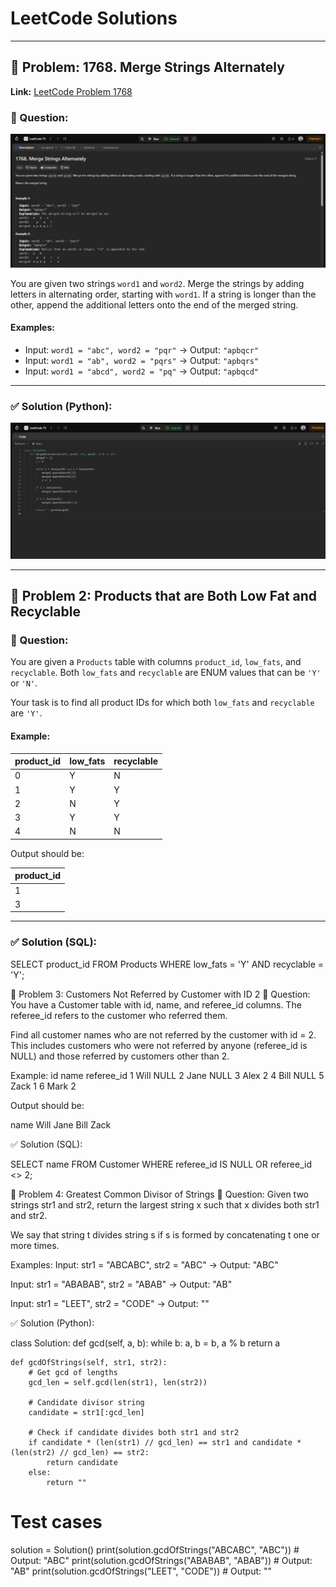# LeetCode Solutions

---

## 🧠 Problem: 1768. Merge Strings Alternately

**Link:** [LeetCode Problem 1768](https://leetcode.com/problems/merge-strings-alternately/)

### 💬 Question:

![Question](https://github.com/dipit-69/Leetcode/blob/main/que1.jpg?raw=true)

You are given two strings `word1` and `word2`. Merge the strings by adding letters in alternating order, starting with `word1`. If a string is longer than the other, append the additional letters onto the end of the merged string.

#### Examples:

* Input: `word1 = "abc", word2 = "pqr"` → Output: `"apbqcr"`
* Input: `word1 = "ab", word2 = "pqrs"` → Output: `"apbqrs"`
* Input: `word1 = "abcd", word2 = "pq"` → Output: `"apbqcd"`

---

### ✅ Solution (Python):

![Solution Code](https://github.com/dipit-69/Leetcode/blob/main/sol1.jpg?raw=true)

---

## 🧠 Problem 2: Products that are Both Low Fat and Recyclable

### 💬 Question:

You are given a `Products` table with columns `product_id`, `low_fats`, and `recyclable`. Both `low_fats` and `recyclable` are ENUM values that can be `'Y'` or `'N'`.

Your task is to find all product IDs for which both `low_fats` and `recyclable` are `'Y'`.

#### Example:

| product_id | low_fats | recyclable |
|------------|----------|------------|
| 0          | Y        | N          |
| 1          | Y        | Y          |
| 2          | N        | Y          |
| 3          | Y        | Y          |
| 4          | N        | N          |

Output should be:

| product_id |
|------------|
| 1          |
| 3          |

---

### ✅ Solution (SQL):


SELECT product_id
FROM Products
WHERE low_fats = 'Y' AND recyclable = 'Y';


🧠 Problem 3: Customers Not Referred by Customer with ID 2
💬 Question:
You have a Customer table with id, name, and referee_id columns. The referee_id refers to the customer who referred them.

Find all customer names who are not referred by the customer with id = 2. This includes customers who were not referred by anyone (referee_id is NULL) and those referred by customers other than 2.

Example:
id	name	referee_id
1	Will	NULL
2	Jane	NULL
3	Alex	2
4	Bill	NULL
5	Zack	1
6	Mark	2

Output should be:

name
Will
Jane
Bill
Zack

✅ Solution (SQL):

SELECT name
FROM Customer
WHERE referee_id IS NULL OR referee_id <> 2;



🧠 Problem 4: Greatest Common Divisor of Strings
💬 Question:
Given two strings str1 and str2, return the largest string x such that x divides both str1 and str2.

We say that string t divides string s if s is formed by concatenating t one or more times.

Examples:
Input: str1 = "ABCABC", str2 = "ABC" → Output: "ABC"

Input: str1 = "ABABAB", str2 = "ABAB" → Output: "AB"

Input: str1 = "LEET", str2 = "CODE" → Output: ""

✅ Solution (Python):

class Solution:
    def gcd(self, a, b):
        while b:
            a, b = b, a % b
        return a

    def gcdOfStrings(self, str1, str2):
        # Get gcd of lengths
        gcd_len = self.gcd(len(str1), len(str2))
        
        # Candidate divisor string
        candidate = str1[:gcd_len]
        
        # Check if candidate divides both str1 and str2
        if candidate * (len(str1) // gcd_len) == str1 and candidate * (len(str2) // gcd_len) == str2:
            return candidate
        else:
            return ""

# Test cases
solution = Solution()
print(solution.gcdOfStrings("ABCABC", "ABC"))    # Output: "ABC"
print(solution.gcdOfStrings("ABABAB", "ABAB"))   # Output: "AB"
print(solution.gcdOfStrings("LEET", "CODE"))     # Output: ""

